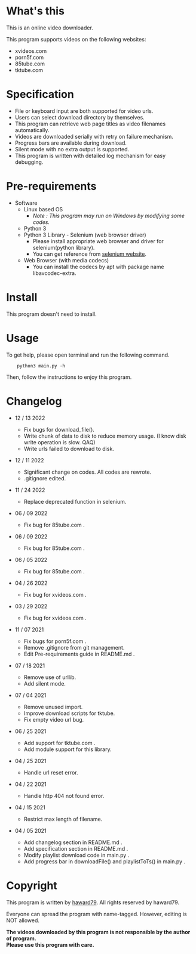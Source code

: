 # What's this
This is an online video downloader.

This program supports videos on the following websites:
- xvideos.com
- porn5f.com
- 85tube.com
- tktube.com

# Specification
- File or keyboard input are both supported for video urls.
- Users can select download directory by themselves.
- This program can retrieve web page titles as video filenames automatically.
- Videos are downloaded serially with retry on failure mechanism.
- Progress bars are available during download.
- Silent mode with no extra output is supported.
- This program is written with detailed log mechanism for easy debugging.

# Pre-requirements
- Software
  - Linux based OS
    - *Note : This program may run on Windows by modifying some codes.*
  - Python 3
  - Python 3 Library - Selenium (web browser driver)
    - Please install appropriate web browser and driver for selenium(python library).
    - You can get reference from [selenium website](https://pypi.org/project/selenium/).
  - Web Browser (with media codecs)
    - You can install the codecs by apt with package name libavcodec-extra.

# Install
This program doesn't need to install.

# Usage
To get help, please open terminal and run the following command.
```
    python3 main.py -h
```

Then, follow the instructions to enjoy this program.

# Changelog
- 12 / 13 2022
  - Fix bugs for download_file().
  - Write chunk of data to disk to reduce memory usage. (I know disk write operation is slow. QAQ)
  - Write urls failed to download to disk.

- 12 / 11 2022
  - Significant change on codes. All codes are rewrote.
  - .gitignore edited.

- 11 / 24 2022
  - Replace deprecated function in selenium.

- 06 / 09 2022
  - Fix bug for 85tube.com .

- 06 / 09 2022
  - Fix bug for 85tube.com .

- 06 / 05 2022
  - Fix bug for 85tube.com .

- 04 / 26 2022
  - Fix bug for xvideos.com .

- 03 / 29 2022
  - Fix bug for xvideos.com .

- 11 / 07 2021
  - Fix bugs for porn5f.com .
  - Remove .gitignore from git management.
  - Edit Pre-requirements guide in README.md .

- 07 / 18 2021
  - Remove use of urllib.
  - Add silent mode.

- 07 / 04 2021
  - Remove unused import.
  - Improve download scripts for tktube.
  - Fix empty video url bug.

- 06 / 25 2021
  - Add support for tktube.com .
  - Add module support for this library.

- 04 / 25 2021
  - Handle url reset error.

- 04 / 22 2021
  - Handle http 404 not found error.

- 04 / 15 2021
  - Restrict max length of filename.

- 04 / 05 2021
  - Add changelog section in README.md .
  - Add specification section in README.md .
  - Modify playlist download code in main.py .
  - Add progress bar in downloadFile() and playlistToTs() in main.py .

# Copyright
This program is written by [haward79](https://www.haward79.tw/).
All rights reserved by haward79.

Everyone can spread the program with name-tagged.
However, editing is NOT allowed.

**The videos downloaded by this program is not responsible by the author of program.  
Please use this program with care.**
